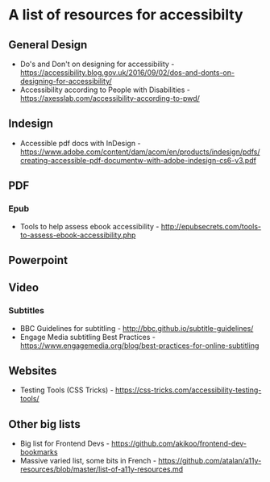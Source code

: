 # A list of resources for accessibilty


## General Design

- Do's and Don't on designing for accessibility - https://accessibility.blog.gov.uk/2016/09/02/dos-and-donts-on-designing-for-accessibility/
- Accessibility according to People with Disabilities - https://axesslab.com/accessibility-according-to-pwd/


## Indesign 

- Accessible pdf docs with InDesign - https://www.adobe.com/content/dam/acom/en/products/indesign/pdfs/creating-accessible-pdf-documentw-with-adobe-indesign-cs6-v3.pdf

## PDF

### Epub

- Tools to help assess ebook accessibility - http://epubsecrets.com/tools-to-assess-ebook-accessibility.php

## Powerpoint 


## Video



### Subtitles

- BBC Guidelines for subtitling - http://bbc.github.io/subtitle-guidelines/
- Engage Media subtitling Best Practices - https://www.engagemedia.org/blog/best-practices-for-online-subtitling


## Websites

- Testing Tools (CSS Tricks) - https://css-tricks.com/accessibility-testing-tools/



## Other big lists

- Big list for Frontend Devs - https://github.com/akikoo/frontend-dev-bookmarks
- Massive varied list, some bits in French - https://github.com/atalan/a11y-resources/blob/master/list-of-a11y-resources.md
